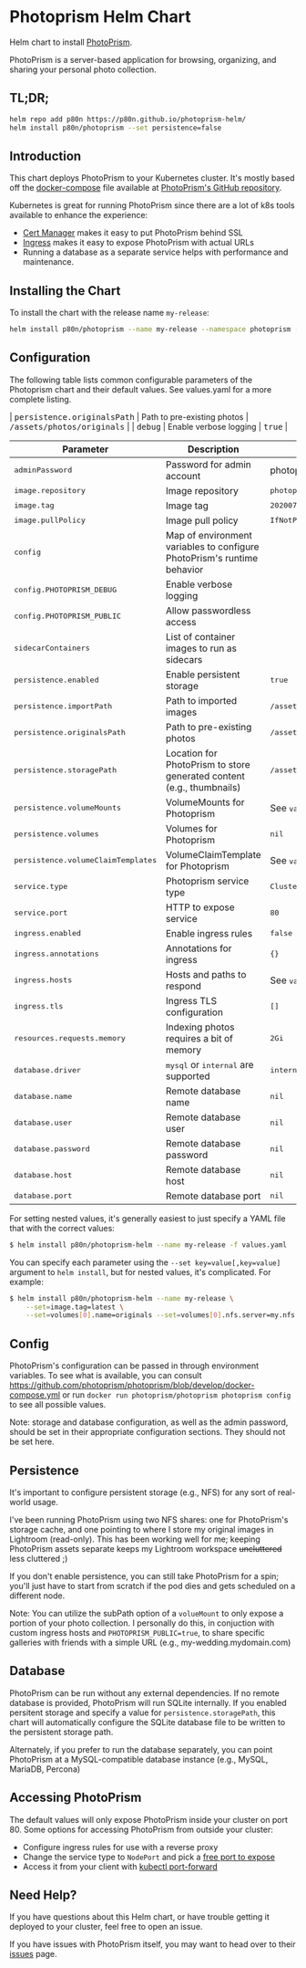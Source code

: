 # Photoprism Helm Chart
Helm chart to install [PhotoPrism](https://photoprism.org/).

PhotoPrism is a server-based application for browsing, organizing, and sharing your personal photo collection.


## TL;DR;

```bash
helm repo add p80n https://p80n.github.io/photoprism-helm/
helm install p80n/photoprism --set persistence=false
```

## Introduction

This chart deploys PhotoPrism to your Kubernetes cluster. It's mostly based off the
[docker-compose](https://github.com/photoprism/photoprism/blob/develop/docker-compose.yml) file
available at [PhotoPrism's GitHub repository](https://github.com/photoprism/photoprism).

Kubernetes is great for running PhotoPrism since there are a lot of k8s tools available to enhance 
the experience:
- [Cert Manager](https://github.com/jetstack/cert-manager) makes it easy to put PhotoPrism behind SSL
- [Ingress](https://kubernetes.io/docs/concepts/services-networking/ingress/) makes it easy to expose PhotoPrism with actual URLs
- Running a database as a separate service helps with performance and maintenance.


## Installing the Chart

To install the chart with the release name `my-release`:

```bash
helm install p80n/photoprism --name my-release --namespace photoprism -f values.yaml
```


## Configuration

The following table lists common configurable parameters of the Photoprism chart and their default values.
See values.yaml for a more complete listing.


| <span style="font-family: monospace">persistence.originalsPath</span> | Path to pre-existing photos | <span style="font-family: monospace">/assets/photos/originals</span> |
| <span style="font-family: monospace">debug</span>                  | Enable verbose logging | <span style="font-family: monospace">true</span> |

| Parameter                               | Description    | Default     |
|-----------------------------------------|----------------|--------------|
| <span style="font-family: monospace">adminPassword</span>       | Password for admin account | photoprism |
| <span style="font-family: monospace">image.repository</span>       | Image repository | <span style="font-family: monospace">photoprism/photoprism</span> |
| <span style="font-family: monospace">image.tag</span>              | Image tag | <span style="font-family: monospace">20200729</span> |
| <span style="font-family: monospace">image.pullPolicy</span>       | Image pull policy | <span style="font-family: monospace">IfNotPresent</span> |
| <span style="font-family: monospace">config</span>                  | Map of environment variables to configure PhotoPrism's runtime behavior | |
| <span style="font-family: monospace">config.PHOTOPRISM_DEBUG</span> | Enable verbose logging | |
| <span style="font-family: monospace">config.PHOTOPRISM_PUBLIC</span> | Allow passwordless access | |
| <span style="font-family: monospace">sidecarContainers</span>      | List of container images to run as sidecars | |
| <span style="font-family: monospace">persistence.enabled</span>    | Enable persistent storage | <span style="font-family: monospace">true</span> |
| <span style="font-family: monospace">persistence.importPath</span> | Path to imported images | <span style="font-family: monospace">/assets/photos/import</span> |
| <span style="font-family: monospace">persistence.originalsPath</span> | Path to pre-existing photos | <span style="font-family: monospace">/assets/photos/originals</span> |
| <span style="font-family: monospace">persistence.storagePath</span> | Location for PhotoPrism to store generated content (e.g., thumbnails) | <span style="font-family: monospace">/assets/photos/originals</span> |
| <span style="font-family: monospace">persistence.volumeMounts</span>  | VolumeMounts for Photoprism | See <span style="font-family: monospace">values.yaml</span> |
| <span style="font-family: monospace">persistence.volumes</span>    | Volumes for Photoprism | <span style="font-family: monospace">nil</span> |
| <span style="font-family: monospace">persistence.volumeClaimTemplates</span> | VolumeClaimTemplate for Photoprism | See <span style="font-family: monospace">values.yaml</span> |
| <span style="font-family: monospace">service.type</span>           | Photoprism service type | <span style="font-family: monospace">ClusterIP</span> |
| <span style="font-family: monospace">service.port</span>           | HTTP to expose service | <span style="font-family: monospace">80</span> |
| <span style="font-family: monospace">ingress.enabled</span>        | Enable ingress rules | <span style="font-family: monospace">false</span> |
| <span style="font-family: monospace">ingress.annotations</span>    | Annotations for ingress | <span style="font-family: monospace">{}</span> |
| <span style="font-family: monospace">ingress.hosts</span>          | Hosts and paths to respond | See <span style="font-family: monospace">values.yaml</span> |
| <span style="font-family: monospace">ingress.tls</span>            | Ingress TLS configuration | <span style="font-family: monospace">[]</span> |
| <span style="font-family: monospace">resources.requests.memory</span> | Indexing photos requires a bit of memory | <span style="font-family: monospace">2Gi</span> |
| <span style="font-family: monospace">database.driver</span>        | <span style="font-family: monospace">mysql</span> or <span style="font-family: monospace">internal</span> are supported | <span style="font-family: monospace">internal</span> |
| <span style="font-family: monospace">database.name</span>          | Remote database name | <span style="font-family: monospace">nil</span> |
| <span style="font-family: monospace">database.user</span>          | Remote database user | <span style="font-family: monospace">nil</span> |
| <span style="font-family: monospace">database.password</span>      | Remote database password | <span style="font-family: monospace">nil</span> |
| <span style="font-family: monospace">database.host</span>          | Remote database host | <span style="font-family: monospace">nil</span> |
| <span style="font-family: monospace">database.port</span>          | Remote database port | <span style="font-family: monospace">nil</span> |


For setting nested values, it's generally easiest to just specify a YAML file that with the correct values:

```bash
$ helm install p80n/photoprism-helm --name my-release -f values.yaml
```

You can specify each parameter using the `--set key=value[,key=value]` argument to `helm install`, but for nested values, it's complicated. For example:
```bash
$ helm install p80n/photoprism-helm --name my-release \
    --set=image.tag=latest \
    --set=volumes[0].name=originals --set=volumes[0].nfs.server=my.nfs.server --set=volumes[0].nfs.path=/path
```

## Config
PhotoPrism's configuration can be passed in through environment variables.
To see what is available, you can consult
https://github.com/photoprism/photoprism/blob/develop/docker-compose.yml
or run `docker run photoprism/photoprism photoprism config` to see all possible values.

Note: storage and database configuration, as well as the admin password, should be set
in their appropriate configuration sections. They should not be set here.


## Persistence

It's important to configure persistent storage (e.g., NFS) for any sort of real-world usage.

I've been running PhotoPrism using two NFS shares: one for PhotoPrism's storage cache, and one pointing to where I store my original images in Lightroom (read-only).
This has been working well for me; keeping PhotoPrism assets separate keeps my Lightroom workspace ~~uncluttered~~ less cluttered ;)

If you don't enable persistence, you can still take PhotoPrism for a spin; you'll just have to start from scratch if the pod dies and gets scheduled on a different node.

Note: You can utilize the subPath option of a `volueMount` to only expose a portion of your photo collection. I personally do this, in conjuction with
custom ingress hosts and `PHOTOPRISM_PUBLIC=true`, to share specific galleries with friends with a simple URL (e.g., my-wedding.mydomain.com)


## Database

PhotoPrism can be run without any external dependencies. If no remote database is provided, PhotoPrism will
run SQLite internally. If you enabled persitent storage and specify a value for `persistence.storagePath`, this chart
will automatically configure the SQLite database file to be written to the persistent storage path.

Alternately, if you prefer to run the database separately, you can point PhotoPrism at a MySQL-compatible database
instance (e.g., MySQL, MariaDB, Percona)

## Accessing PhotoPrism

The default values will only expose PhotoPrism inside your cluster on port 80. Some options for accessing PhotoPrism from outside your cluster:
- Configure ingress rules for use with a reverse proxy
- Change the service type to `NodePort` and pick a [free port to expose](https://kubernetes.io/docs/concepts/services-networking/service/)
- Access it from your client with [kubectl port-forward](https://kubernetes.io/docs/tasks/access-application-cluster/port-forward-access-application-cluster/)

## Need Help?

If you have questions about this Helm chart, or have trouble getting it deployed to your cluster, feel free to open an issue.

If you have issues with PhotoPrism itself, you may want to head over to their [issues](https://github.com/photoprism/photoprism/issues) page.
